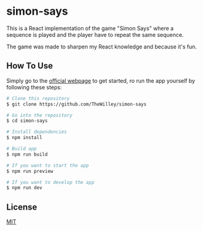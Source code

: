 # simon-says

This is a React implementation of the game "Simon Says" where a sequence is played and the player have to repeat the same sequence.

The game was made to sharpen my React knowledge and because it's fun. 

## How To Use
Simply go to the [official webpage]() to get started, ro run the app yourself by following these steps:

```bash
# Clone this repository
$ git clone https://github.com/TheWilley/simon-says

# Go into the repository
$ cd simon-says

# Install dependencies
$ npm install

# Build app
$ npm run build

# If you want to start the app 
$ npm run preview

# If you want to develop the app
$ npm run dev
```
## License
[MIT](https://raw.githubusercontent.com/TheWilley/simon-says/main/LICENSE)